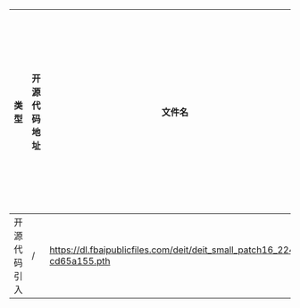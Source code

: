 | 类型 | 开源代码地址 | 文件名 | 公网IP地址/公网URL地址/域名/邮箱地址 | 用途说明 |
| ---- | ------------ | ------ | ------------------------------------ | -------- |
|开源代码引入|/|https://dl.fbaipublicfiles.com/deit/deit_small_patch16_224-cd65a155.pth|下载权重|